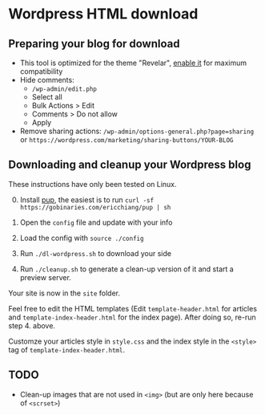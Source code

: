 # Wordpress HTML download

## Preparing your blog for download

- This tool is optimized for the theme "Revelar", [enable it](https://wordpress.com/theme/revelar) for maximum compatibility
- Hide comments: 
  * `/wp-admin/edit.php`
  * Select all
  * Bulk Actions > Edit
  * Comments > Do not allow
  * Apply
- Remove sharing actions: `/wp-admin/options-general.php?page=sharing` or `https://wordpress.com/marketing/sharing-buttons/YOUR-BLOG`


## Downloading and cleanup your Wordpress blog

These instructions have only been tested on Linux.

0. Install [pup](https://github.com/ericchiang/pup), the easiest is to run `curl -sf https://gobinaries.com/ericchiang/pup | sh` 

1. Open the `config` file and update with your info

2. Load the config with `source ./config`

3. Run `./dl-wordpress.sh` to download your side

4. Run `./cleanup.sh` to generate a clean-up version of it and start a preview server.

Your site is now in the `site` folder.

Feel free to edit the HTML templates (Edit `template-header.html` for articles and `template-index-header.html` for the index page). After doing so, re-run step 4. above.

Customze your articles style in `style.css` and the index style in the `<style>` tag of `template-index-header.html`.

## TODO

- Clean-up images that are not used in `<img>` (but are only here because of `<scrset>`)